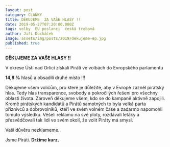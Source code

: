 ```yaml
---
layout: post
category: CLANKY
title: DĚKUJEME  ZA VAŠE HLASY !!
date: 2019-05-27T07:20:00.000Z
tags: volby  EU poslanci  česká trebová
author: Jiří Ducháček
image: assets/img/posts/2019/dekujeme-ep.jpg
published: true
---
```

**DĚKUJEME  ZA VAŠE HLASY !!**

V okrese Ústí nad Orlicí získali Piráti ve volbách do Evropského parlamentu

 **14,8 %** hlasů a obsadili druhé místo !!!

Děkujeme všem voličům, pro které je důležité, aby v Evropě zazněl pirátský hlas.
Tedy hlas transparence, svobody a pokročilých řešení pro všechny oblasti života.
Zároveň děkujeme všem, kdo se do kampaně aktivně zapojili. Kromě pirátských kandidátů
a Pirátů samotných to byla velká parta příznivců a dobrovolníků, kteří ve svém volném čase
a zadarmo napomohli tomuto výsledku. Věšeli reklamu na své ploty, rozdávali letáky
a přesvědčovali tak lidi ve svém okolí, že volit Piráty má smysl.

Vaši důvěru nezklameme.



Jsme Piráti.  **Držíme kurz.**
